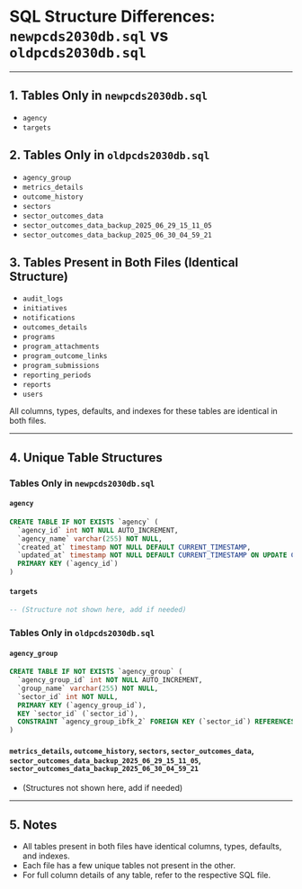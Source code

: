 # SQL Structure Differences: `newpcds2030db.sql` vs `oldpcds2030db.sql`

---

## 1. Tables Only in `newpcds2030db.sql`
- `agency`
- `targets`

## 2. Tables Only in `oldpcds2030db.sql`
- `agency_group`
- `metrics_details`
- `outcome_history`
- `sectors`
- `sector_outcomes_data`
- `sector_outcomes_data_backup_2025_06_29_15_11_05`
- `sector_outcomes_data_backup_2025_06_30_04_59_21`

## 3. Tables Present in Both Files (Identical Structure)
- `audit_logs`
- `initiatives`
- `notifications`
- `outcomes_details`
- `programs`
- `program_attachments`
- `program_outcome_links`
- `program_submissions`
- `reporting_periods`
- `reports`
- `users`

All columns, types, defaults, and indexes for these tables are identical in both files.

---

## 4. Unique Table Structures

### Tables Only in `newpcds2030db.sql`

#### `agency`
```sql
CREATE TABLE IF NOT EXISTS `agency` (
  `agency_id` int NOT NULL AUTO_INCREMENT,
  `agency_name` varchar(255) NOT NULL,
  `created_at` timestamp NOT NULL DEFAULT CURRENT_TIMESTAMP,
  `updated_at` timestamp NOT NULL DEFAULT CURRENT_TIMESTAMP ON UPDATE CURRENT_TIMESTAMP,
  PRIMARY KEY (`agency_id`)
)
```

#### `targets`
```sql
-- (Structure not shown here, add if needed)
```

### Tables Only in `oldpcds2030db.sql`

#### `agency_group`
```sql
CREATE TABLE IF NOT EXISTS `agency_group` (
  `agency_group_id` int NOT NULL AUTO_INCREMENT,
  `group_name` varchar(255) NOT NULL,
  `sector_id` int NOT NULL,
  PRIMARY KEY (`agency_group_id`),
  KEY `sector_id` (`sector_id`),
  CONSTRAINT `agency_group_ibfk_2` FOREIGN KEY (`sector_id`) REFERENCES `sectors` (`sector_id`)
)
```

#### `metrics_details`, `outcome_history`, `sectors`, `sector_outcomes_data`, `sector_outcomes_data_backup_2025_06_29_15_11_05`, `sector_outcomes_data_backup_2025_06_30_04_59_21`
- (Structures not shown here, add if needed)

---

## 5. Notes
- All tables present in both files have identical columns, types, defaults, and indexes.
- Each file has a few unique tables not present in the other.
- For full column details of any table, refer to the respective SQL file. 